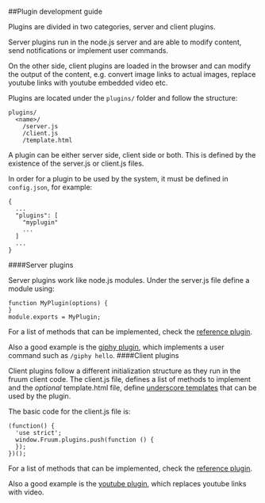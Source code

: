 
##Plugin development guide

Plugins are divided in two categories, server and client plugins.

Server plugins run in the node.js server and are able to modify content, send notifications or implement user commands.

On the other side, client plugins are loaded in the browser and can modify the output of the content, e.g. convert image links to actual images, replace youtube links with youtube embedded video etc.

Plugins are located under the ```plugins/``` folder and follow the structure:

```
plugins/
  <name>/
    /server.js
    /client.js
    /template.html
```

A plugin can be either server side, client side or both. This is defined by the existence of the server.js or client.js files.

In order for a plugin to be used by the system, it must be defined in ```config.json```, for example:

```
{
  ...
  "plugins": [
    "myplugin"
    ...
  ]
  ...
}
```

####Server plugins

Server plugins work like node.js modules. Under the server.js file define a module using:

```
function MyPlugin(options) {
}
module.exports = MyPlugin;
```

For a list of methods that can be implemented, check the [reference plugin](https://github.com/virtualcodewarrior/fruum/blob/master/plugins/reference/server.js).

Also a good example is the [giphy plugin](https://github.com/virtualcodewarrior/fruum/tree/master/plugins/giphy), which implements a user command such as ```/giphy hello```.
####Client plugins

Client plugins follow a different initialization structure as they run in the fruum client code. The client.js file, defines a list of methods to implement and the _optional_ template.html file, define [underscore templates](http://underscorejs.org/) that can be used by the plugin.

The basic code for the client.js file is:

```
(function() {
  'use strict';
  window.Fruum.plugins.push(function () {
  });
})();
```

For a list of methods that can be implemented, check the [reference plugin](https://github.com/virtualcodewarrior/fruum/blob/master/plugins/reference/client.js).

Also a good example is the [youtube plugin](https://github.com/virtualcodewarrior/fruum/tree/master/plugins/youtube), which replaces youtube links with video.
